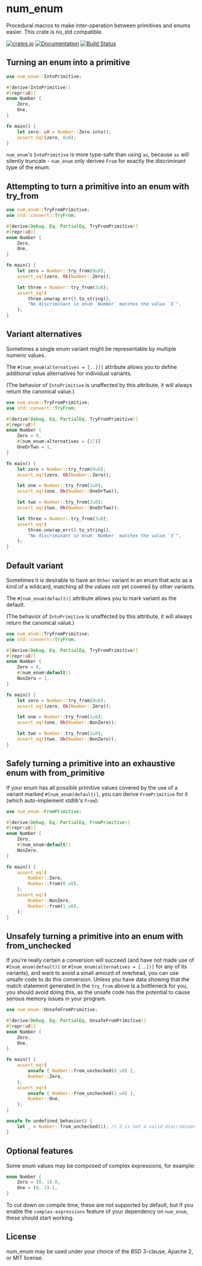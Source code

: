 num_enum
========

Procedural macros to make inter-operation between primitives and enums easier.
This crate is no_std compatible.

[![crates.io](https://img.shields.io/crates/v/num_enum.svg)](https://crates.io/crates/num_enum)
[![Documentation](https://docs.rs/num_enum/badge.svg)](https://docs.rs/num_enum)
[![Build Status](https://travis-ci.org/illicitonion/num_enum.svg?branch=master)](https://travis-ci.org/illicitonion/num_enum)

Turning an enum into a primitive
--------------------------------

```rust
use num_enum::IntoPrimitive;

#[derive(IntoPrimitive)]
#[repr(u8)]
enum Number {
    Zero,
    One,
}

fn main() {
    let zero: u8 = Number::Zero.into();
    assert_eq!(zero, 0u8);
}
```

`num_enum`'s `IntoPrimitive` is more type-safe than using `as`, because `as` will silently truncate - `num_enum` only derives `From` for exactly the discriminant type of the enum.

Attempting to turn a primitive into an enum with try_from
----------------------------------------------

```rust
use num_enum::TryFromPrimitive;
use std::convert::TryFrom;

#[derive(Debug, Eq, PartialEq, TryFromPrimitive)]
#[repr(u8)]
enum Number {
    Zero,
    One,
}

fn main() {
    let zero = Number::try_from(0u8);
    assert_eq!(zero, Ok(Number::Zero));

    let three = Number::try_from(3u8);
    assert_eq!(
        three.unwrap_err().to_string(),
        "No discriminant in enum `Number` matches the value `3`",
    );
}
```

Variant alternatives
---------------

Sometimes a single enum variant might be representable by multiple numeric values.

The `#[num_enum(alternatives = [..])]` attribute allows you to define additional value alternatives for individual variants.

(The behavior of `IntoPrimitive` is unaffected by this attribute, it will always return the canonical value.)

```rust
use num_enum::TryFromPrimitive;
use std::convert::TryFrom;

#[derive(Debug, Eq, PartialEq, TryFromPrimitive)]
#[repr(u8)]
enum Number {
    Zero = 0,
    #[num_enum(alternatives = [2])]
    OneOrTwo = 1,
}

fn main() {
    let zero = Number::try_from(0u8);
    assert_eq!(zero, Ok(Number::Zero));

    let one = Number::try_from(1u8);
    assert_eq!(one, Ok(Number::OneOrTwo));

    let two = Number::try_from(2u8);
    assert_eq!(two, Ok(Number::OneOrTwo));

    let three = Number::try_from(3u8);
    assert_eq!(
        three.unwrap_err().to_string(),
        "No discriminant in enum `Number` matches the value `3`",
    );
}
```

Default variant
---------------

Sometimes it is desirable to have an `Other` variant in an enum that acts as a kind of a wildcard, matching all the values not yet covered by other variants.

The `#[num_enum(default)]` attribute allows you to mark variant as the default.

(The behavior of `IntoPrimitive` is unaffected by this attribute, it will always return the canonical value.)

```rust
use num_enum::TryFromPrimitive;
use std::convert::TryFrom;

#[derive(Debug, Eq, PartialEq, TryFromPrimitive)]
#[repr(u8)]
enum Number {
    Zero = 0,
    #[num_enum(default)]
    NonZero = 1,
}

fn main() {
    let zero = Number::try_from(0u8);
    assert_eq!(zero, Ok(Number::Zero));

    let one = Number::try_from(1u8);
    assert_eq!(one, Ok(Number::NonZero));

    let two = Number::try_from(2u8);
    assert_eq!(two, Ok(Number::NonZero));
}
```

Safely turning a primitive into an exhaustive enum with from_primitive
-------------------------------------------------------------

If your enum has all possible primitive values covered by the use of a variant marked `#[num_enum(default)]`,
you can derive `FromPrimitive` for it (which auto-implement stdlib's `From`):

```rust
use num_enum::FromPrimitive;

#[derive(Debug, Eq, PartialEq, FromPrimitive)]
#[repr(u8)]
enum Number {
    Zero,
    #[num_enum(default)]
    NonZero,
}

fn main() {
    assert_eq!(
        Number::Zero,
        Number::from(0_u8),
    );
    assert_eq!(
        Number::NonZero,
        Number::from(1_u8),
    );
}
```

Unsafely turning a primitive into an enum with from_unchecked
-------------------------------------------------------------

If you're really certain a conversion will succeed (and have not made use of `#[num_enum(default)]` or `#[num_enum(alternatives = [..])]`
for any of its variants), and want to avoid a small amount of overhead, you can use unsafe code to do this conversion.
Unless you have data showing that the match statement generated in the `try_from` above is a bottleneck for you,
you should avoid doing this, as the unsafe code has the potential to cause serious memory issues in your program.

```rust
use num_enum::UnsafeFromPrimitive;

#[derive(Debug, Eq, PartialEq, UnsafeFromPrimitive)]
#[repr(u8)]
enum Number {
    Zero,
    One,
}

fn main() {
    assert_eq!(
        unsafe { Number::from_unchecked(0_u8) },
        Number::Zero,
    );
    assert_eq!(
        unsafe { Number::from_unchecked(1_u8) },
        Number::One,
    );
}

unsafe fn undefined_behavior() {
    let _ = Number::from_unchecked(2); // 2 is not a valid discriminant!
}
```

Optional features
-----------------

Some enum values may be composed of complex expressions, for example:

```rust
enum Number {
    Zero = (0, 1).0,
    One = (0, 1).1,
}
```

To cut down on compile time, these are not supported by default, but if you enable the `complex-expressions`
feature of your dependency on `num_enum`, these should start working.

License
-------

num_enum may be used under your choice of the BSD 3-clause, Apache 2, or MIT license.
